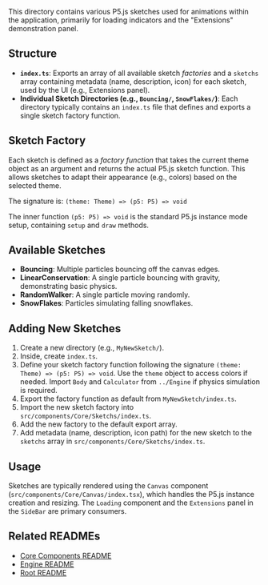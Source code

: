 
This directory contains various P5.js sketches used for animations within the application, primarily for loading indicators and the "Extensions" demonstration panel.

## Structure

-   **`index.ts`**: Exports an array of all available sketch *factories* and a `sketchs` array containing metadata (name, description, icon) for each sketch, used by the UI (e.g., Extensions panel).
-   **Individual Sketch Directories (e.g., `Bouncing/`, `SnowFlakes/`)**: Each directory typically contains an `index.ts` file that defines and exports a single sketch factory function.

## Sketch Factory

Each sketch is defined as a *factory function* that takes the current theme object as an argument and returns the actual P5.js sketch function. This allows sketches to adapt their appearance (e.g., colors) based on the selected theme.

The signature is:
`(theme: Theme) => (p5: P5) => void`

The inner function `(p5: P5) => void` is the standard P5.js instance mode setup, containing `setup` and `draw` methods.

## Available Sketches

-   **Bouncing**: Multiple particles bouncing off the canvas edges.
-   **LinearConservation**: A single particle bouncing with gravity, demonstrating basic physics.
-   **RandomWalker**: A single particle moving randomly.
-   **SnowFlakes**: Particles simulating falling snowflakes.

## Adding New Sketches

1.  Create a new directory (e.g., `MyNewSketch/`).
2.  Inside, create `index.ts`.
3.  Define your sketch factory function following the signature `(theme: Theme) => (p5: P5) => void`. Use the `theme` object to access colors if needed. Import `Body` and `Calculator` from `../Engine` if physics simulation is required.
4.  Export the factory function as default from `MyNewSketch/index.ts`.
5.  Import the new sketch factory into `src/components/Core/Sketchs/index.ts`.
6.  Add the new factory to the default export array.
7.  Add metadata (name, description, icon path) for the new sketch to the `sketchs` array in `src/components/Core/Sketchs/index.ts`.

## Usage

Sketches are typically rendered using the `Canvas` component (`src/components/Core/Canvas/index.tsx`), which handles the P5.js instance creation and resizing. The `Loading` component and the `Extensions` panel in the `SideBar` are primary consumers.

## Related READMEs

-   [Core Components README](../README.md)
-   [Engine README](../Engine/README.md)
-   [Root README](../../../../README.md)